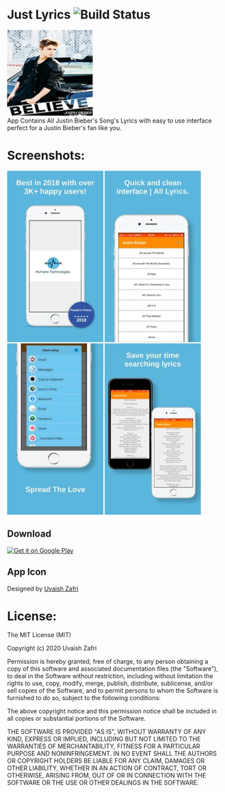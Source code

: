 # Just Lyrics ![Build Status](https://travis-ci.org/avjinder/Minimal-Todo.svg?branch=master)

<img src="https://github.com/uvaishzafri/JustinBieber2/blob/master/unnamed.webp" height="200px"/> <br>
App Contains All Justin Bieber's Song's Lyrics with easy to use interface perfect for a Justin Bieber's fan like you.


# Screenshots:
<a><img src="https://github.com/uvaishzafri/JustinBieber2/blob/master/unnamed%20(1).webp" height="400px"/></a>
<img src="https://github.com/uvaishzafri/JustinBieber2/blob/master/unnamed%20(2).webp" height="400px"/>
<img src="https://github.com/uvaishzafri/JustinBieber2/blob/master/unnamed%20(3).webp" height="400px"/>
<img src="https://github.com/uvaishzafri/JustinBieber2/blob/master/unnamed%20(4).webp" height="400px"/>

## Download
<a href="https://play.google.com/store/apps/details?id=com.humane.JustinBelieber.justinbieber.new">
<img alt="Get it on Google Play" src="https://play.google.com/intl/en_us/badges/images/apps/en-play-badge.png" height="50px"/></a>




## App Icon
Designed by [Uvaish Zafri](https://github.com/uvaishzafri)



# License:
The MIT License (MIT)

Copyright (c) 2020 Uvaish Zafri

Permission is hereby granted, free of charge, to any person obtaining a copy
of this software and associated documentation files (the "Software"), to deal
in the Software without restriction, including without limitation the rights
to use, copy, modify, merge, publish, distribute, sublicense, and/or sell
copies of the Software, and to permit persons to whom the Software is
furnished to do so, subject to the following conditions:

The above copyright notice and this permission notice shall be included in all
copies or substantial portions of the Software.

THE SOFTWARE IS PROVIDED "AS IS", WITHOUT WARRANTY OF ANY KIND, EXPRESS OR
IMPLIED, INCLUDING BUT NOT LIMITED TO THE WARRANTIES OF MERCHANTABILITY,
FITNESS FOR A PARTICULAR PURPOSE AND NONINFRINGEMENT. IN NO EVENT SHALL THE
AUTHORS OR COPYRIGHT HOLDERS BE LIABLE FOR ANY CLAIM, DAMAGES OR OTHER
LIABILITY, WHETHER IN AN ACTION OF CONTRACT, TORT OR OTHERWISE, ARISING FROM,
OUT OF OR IN CONNECTION WITH THE SOFTWARE OR THE USE OR OTHER DEALINGS IN THE
SOFTWARE.
